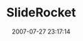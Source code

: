 ---
date: 2007-07-27 23:17:14
link:
  source: delicious
  source_url: https://del.icio.us/roytang
  text: SlideRocket
  url: http://www.sliderocket.com/app/webservice/FullPlayer.aspx?id=9A538B3A-67D3-16D1-2351-FB3280E42965
slug: sliderocket
source: delicious
tags:
- flex
- broken-link
title: SlideRocket
---